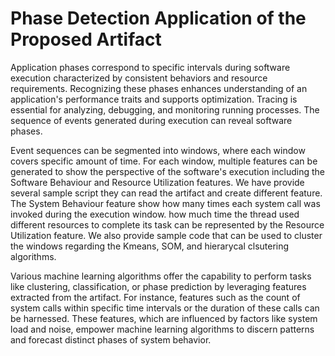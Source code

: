 # Phase Detection Application of the Proposed Artifact

Application phases correspond to specific intervals during software execution characterized by consistent behaviors and resource requirements. Recognizing these phases enhances understanding of an application's performance traits and supports optimization. Tracing is essential for analyzing, debugging, and monitoring running processes. The sequence of events generated during execution can reveal software phases. 

Event sequences can be segmented into windows, where each window covers specific amount of time. For each window, multiple features can be generated to show the perspective of the software's execution including the Software Behaviour and Resource Utilization features. We have provide several sample script they can read the artifact and create different feature. The System Behaviour feature show how many times each system call was invoked during the execution window. how much time the thread used different resources to complete its task can be represented by the Resource Utilization feature. We also provide sample code that can be used to cluster the windows regarding the Kmeans, SOM, and hierarycal clsutering algorithms. 

Various machine learning algorithms offer the capability to perform tasks like clustering, classification, or phase prediction by leveraging features extracted from the artifact. For instance, features such as the count of system calls within specific time intervals or the duration of these calls can be harnessed. These features, which are influenced by factors like system load and noise, empower machine learning algorithms to discern patterns and forecast distinct phases of system behavior.
